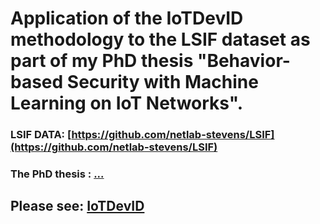 # Application of the IoTDevID methodology to the LSIF dataset as part of my PhD thesis "Behavior-based Security with Machine Learning on IoT Networks". 



### LSIF DATA: [https://github.com/netlab-stevens/LSIF](https://github.com/netlab-stevens/LSIF)
### The PhD thesis  : [...](...)


## Please see:  [IoTDevID](https://github.com/kahramankostas/IoTDevIDv2/)
